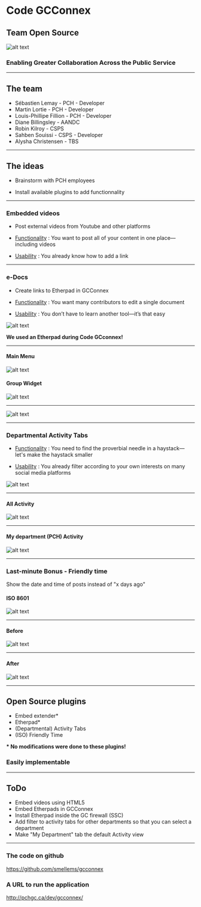 # Code GCConnex
## Team Open Source

![alt text](http://www.gnu.org/graphics/heckert_gnu.small.png "Bold GNU head")

### Enabling Greater Collaboration Across the Public Service

---

## The team
* Sébastien Lemay - PCH - Developer
* Martin Lortie - PCH - Developer
* Louis-Phillipe Fillion - PCH - Developer
* Diane Billingsley - AANDC
* Robin Kilroy - CSPS
* Sahben Souissi - CSPS - Developer
* Alysha Christensen - TBS

---

## The ideas
* Brainstorm with PCH employees

* Install available plugins to add functionnality

---

### Embedded videos
* Post external videos from Youtube and other platforms

* <u>Functionality</u> : You want to post all of your content in one place—including videos

* <u>Usability</u> : You already know how to add a link

---

### e-Docs
* Create links to Etherpad in GCConnex

* <u>Functionality</u> : You want many contributors to edit a single document

* <u>Usability</u> : You don’t have to learn another tool—it’s that easy

![alt text](http://pchgc.ca/dev/gcconnex/_graphics/CodeGCC/new_pad.png "New pad")

__We used an Etherpad during Code GCconnex!__

---
#### Main Menu
![alt text](http://pchgc.ca/dev/gcconnex/_graphics/CodeGCC/top_menu_edocs.png "Top Menu")

#### Group Widget
![alt text](http://pchgc.ca/dev/gcconnex/_graphics/CodeGCC/etherpad_group_activity.png "group activity")

---

![alt text](https://camo.githubusercontent.com/9ca4b9b988b8eaf457d1f7f32cbce055140c0948/687474703a2f2f692e696d6775722e636f6d2f7a5972476b67332e676966 "etherpad gif")

---

### Departmental Activity Tabs
* <u>Functionality</u> : You need to find the proverbial needle in a haystack—let's make the haystack smaller

* <u>Usability</u> : You already filter according to your own interests on many social media platforms

![alt text](http://pchgc.ca/dev/gcconnex/_graphics/CodeGCC/dept_tab.png "My Departent Tab")

---

#### All Activity
![alt text](http://pchgc.ca/dev/gcconnex/_graphics/CodeGCC/all_activity.png "All Activity")

---

#### My department (PCH) Activity
![alt text](http://pchgc.ca/dev/gcconnex/_graphics/CodeGCC/pch_activity.png "PCH Activity")

---

### Last-minute Bonus - Friendly time
Show the date and time of posts instead of "x days ago"

#### ISO 8601
![alt text](http://imgs.xkcd.com/comics/iso_8601.png "PCH Activity")

---
#### Before
![alt text](http://pchgc.ca/dev/gcconnex/_graphics/CodeGCC/time_before.png "Time Before")

---
#### After
![alt text](http://pchgc.ca/dev/gcconnex/_graphics/CodeGCC/time_after.png "Time After")

---

## Open Source plugins
* Embed extender*
* Etherpad*
* (Departmental) Activity Tabs
* (ISO) Friendly Time

__* No modifications were done to these plugins!__

### Easily implementable

---

## ToDo
* Embed videos using HTML5
* Embed Etherpads in GCConnex
* Install Etherpad inside the GC firewall (SSC)
* Add filter to activity tabs for other departments so that you can select a department
* Make "My Department" tab the default Activity view

---

### The code on github
https://github.com/smellems/gcconnex


### A URL to run the application
http://pchgc.ca/dev/gcconnex/
